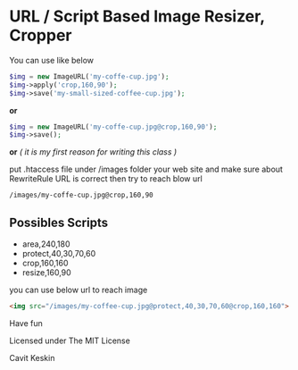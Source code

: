 URL / Script Based Image Resizer, Cropper
=========================================

You can use like below

```php
$img = new ImageURL('my-coffe-cup.jpg');
$img->apply('crop,160,90');
$img->save('my-small-sized-coffee-cup.jpg');
```

**or** 

```php
$img = new ImageURL('my-coffe-cup.jpg@crop,160,90');
$img->save();  
```

**or**  _( it is my first reason for writing this class )_
	
put .htaccess file under /images folder your web site and make sure about RewriteRule URL is correct then try to reach blow url 
		
	/images/my-coffe-cup.jpg@crop,160,90
	

Possibles Scripts
----------------
- area,240,180
- protect,40,30,70,60 
- crop,160,160
- resize,160,90
 

you can use below url to reach image 
	
```html	
<img src="/images/my-coffee-cup.jpg@protect,40,30,70,60@crop,160,160">
```

Have fun


Licensed under The MIT License


Cavit Keskin
